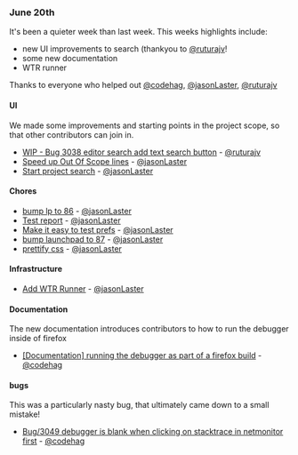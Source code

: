 ### June 20th

It's been a quieter week than last week. This weeks highlights include:

* new UI improvements to search (thankyou to [@ruturajv]!
* some new documentation
* WTR runner

Thanks to everyone who helped out [@codehag], [@jasonLaster], [@ruturajv]

#### UI
We made some improvements and starting points in the project scope, so that other contributors can
join in.

* [WIP - Bug 3038 editor search add text search button][pr-4] - [@ruturajv]
* [Speed up Out Of Scope lines][pr-8] - [@jasonLaster]
* [Start project search][pr-7] - [@jasonLaster]

#### Chores
* [bump lp to 86][pr-2] - [@jasonLaster]
* [Test report][pr-3] - [@jasonLaster]
* [Make it easy to test prefs][pr-5] - [@jasonLaster]
* [bump launchpad to 87][pr-6] - [@jasonLaster]
* [prettify css][pr-10] - [@jasonLaster]


#### Infrastructure
* [Add WTR Runner][pr-1] - [@jasonLaster]


#### Documentation
The new documentation introduces contributors to how to run the debugger inside of firefox
* [[Documentation] running the debugger as part of a firefox build][pr-9] - [@codehag]


#### bugs
This was a particularly nasty bug, that ultimately came down to a small mistake!

* [Bug/3049 debugger is blank when clicking on stacktrace in netmonitor first][pr-0] - [@codehag]


[pr-0]:https://github.com/devtools-html/debugger.html/pull/3166
[pr-1]:https://github.com/devtools-html/debugger.html/pull/3138
[pr-2]:https://github.com/devtools-html/debugger.html/pull/3173
[pr-3]:https://github.com/devtools-html/debugger.html/pull/2780
[pr-4]:https://github.com/devtools-html/debugger.html/pull/3100
[pr-5]:https://github.com/devtools-html/debugger.html/pull/3171
[pr-6]:https://github.com/devtools-html/debugger.html/pull/3183
[pr-7]:https://github.com/devtools-html/debugger.html/pull/3177
[pr-8]:https://github.com/devtools-html/debugger.html/pull/3184
[pr-9]:https://github.com/devtools-html/debugger.html/pull/3174
[pr-10]:https://github.com/devtools-html/debugger.html/pull/3187
[@codehag]:http://github.com/codehag
[@jasonLaster]:http://github.com/jasonLaster
[@ruturajv]:http://github.com/ruturajv

